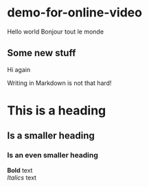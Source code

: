 # demo-for-online-video

Hello world
Bonjour tout le monde

## Some new stuff
Hi again

Writing in Markdown is not that hard!

# This is a heading
## Is a smaller heading
### Is an even smaller heading

**Bold** text  
_Italics_ text